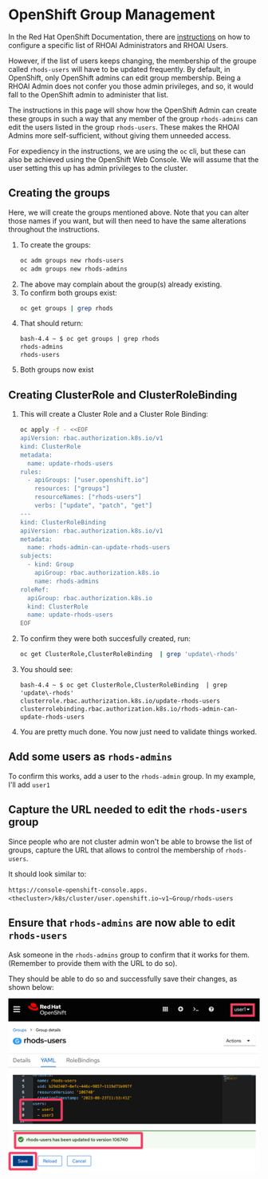 # OpenShift Group Management

In the Red Hat OpenShift Documentation, there are [instructions](https://access.redhat.com/documentation/en-us/red_hat_openshift_data_science/1/html/managing_users_and_user_resources/defining-openshift-data-science-admin-and-user-groups_user-mgmt) on how to configure a specific list of RHOAI Administrators and RHOAI Users.

However, if the list of users keeps changing, the membership of the groupe called `rhods-users` will have to be updated frequently. By default, in OpenShift, only OpenShift admins can edit group membership. Being a RHOAI Admin does not confer you those admin privileges, and so, it would fall to the OpenShift admin to administer that list.

The instructions in this page will show how the OpenShift Admin can create these groups in such a way that any member of the group `rhods-admins` can edit the users listed in the group `rhods-users`.
These makes the RHOAI Admins more self-sufficient, without giving them unneeded access.

For expediency in the instructions, we are using the `oc` cli, but these can also be achieved using the OpenShift Web Console. We will assume that the user setting this up has admin privileges to the cluster.

## Creating the groups

Here, we will create the groups mentioned above. Note that you can alter those names if you want, but will then need to have the same alterations throughout the instructions.

1. To create the groups:
    ```bash
    oc adm groups new rhods-users
    oc adm groups new rhods-admins
    ```
1. The above may complain about the group(s) already existing.
1. To confirm both groups exist:
    ```bash
    oc get groups | grep rhods
    ```
1. That should return:
    ```log
    bash-4.4 ~ $ oc get groups | grep rhods
    rhods-admins
    rhods-users
    ```
1. Both groups now exist

## Creating ClusterRole and ClusterRoleBinding

1. This will create a Cluster Role and a Cluster Role Binding:
    ```bash
    oc apply -f - <<EOF
    apiVersion: rbac.authorization.k8s.io/v1
    kind: ClusterRole
    metadata:
      name: update-rhods-users
    rules:
      - apiGroups: ["user.openshift.io"]
        resources: ["groups"]
        resourceNames: ["rhods-users"]
        verbs: ["update", "patch", "get"]
    ---
    kind: ClusterRoleBinding
    apiVersion: rbac.authorization.k8s.io/v1
    metadata:
      name: rhods-admin-can-update-rhods-users
    subjects:
      - kind: Group
        apiGroup: rbac.authorization.k8s.io
        name: rhods-admins
    roleRef:
      apiGroup: rbac.authorization.k8s.io
      kind: ClusterRole
      name: update-rhods-users
    EOF
    ```
1. To confirm they were both succesfully created, run:
    ```bash
    oc get ClusterRole,ClusterRoleBinding  | grep 'update\-rhods'
    ```
1. You should see:
    ```log
    bash-4.4 ~ $ oc get ClusterRole,ClusterRoleBinding  | grep 'update\-rhods'
    clusterrole.rbac.authorization.k8s.io/update-rhods-users
    clusterrolebinding.rbac.authorization.k8s.io/rhods-admin-can-update-rhods-users
    ```
1. You are pretty much done. You now just need to validate things worked.

## Add some users as `rhods-admins`

To confirm this works, add a user to the `rhods-admin` group. In my example, I'll add `user1`

## Capture the URL needed to edit the `rhods-users` group

Since people who are not cluster admin won't be able to browse the list of groups, capture the URL that allows to control the membership of `rhods-users`.

It should look similar to:

`https://console-openshift-console.apps.<thecluster>/k8s/cluster/user.openshift.io~v1~Group/rhods-users`

## Ensure that `rhods-admins` are now able to edit `rhods-users`

Ask someone in the `rhods-admins` group to confirm that it works for them. (Remember to provide them with the URL to do so).

They should be able to do so and successfully save their changes, as shown below:

![](img/update.rhods-users.png)
